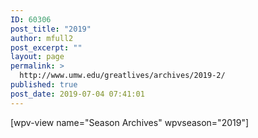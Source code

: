 ```yaml
---
ID: 60306
post_title: "2019"
author: mfull2
post_excerpt: ""
layout: page
permalink: >
  http://www.umw.edu/greatlives/archives/2019-2/
published: true
post_date: 2019-07-04 07:41:01
---
```

[wpv-view name="Season Archives" wpvseason="2019"]